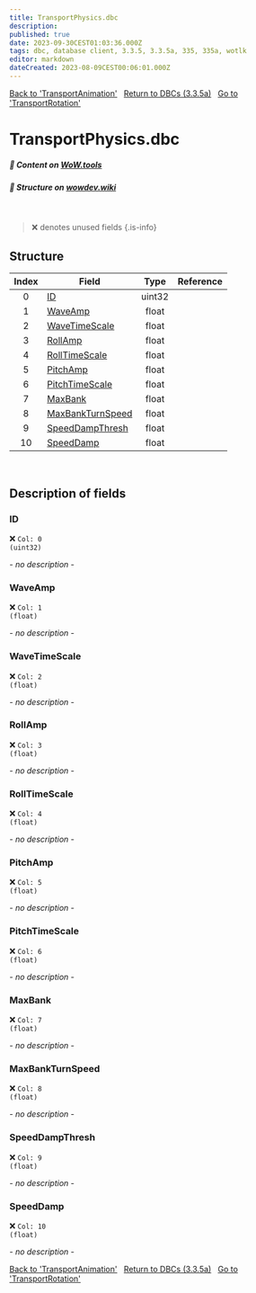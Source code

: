 ```yaml
---
title: TransportPhysics.dbc
description:
published: true
date: 2023-09-30CEST01:03:36.000Z
tags: dbc, database client, 3.3.5, 3.3.5a, 335, 335a, wotlk
editor: markdown
dateCreated: 2023-08-09CEST00:06:01.000Z
---
```

<a href="https://trinitycore.info/files/DBC/335/transportanimation" class="mt-5 v-btn v-btn--depressed v-btn--flat v-btn--outlined theme--light v-size--default darkblue--text text--lighten-3"><span class="v-btn__content"><i aria-hidden="true" class="v-icon notranslate v-icon--left mdi mdi-arrow-left theme--light"></i><span>Back to 'TransportAnimation'</span></span></a>&nbsp;&nbsp;&nbsp;<a href="https://trinitycore.info/files/DBC/335/home" class="mt-5 v-btn v-btn--depressed v-btn--flat v-btn--outlined theme--light v-size--default darkblue--text text--lighten-3"><span class="v-btn__content"><i aria-hidden="true" class="v-icon notranslate v-icon--left mdi mdi-home-outline theme--light"></i><span>Return to DBCs (3.3.5a)</span></span></a>&nbsp;&nbsp;&nbsp;<a href="https://trinitycore.info/files/DBC/335/transportrotation" class="mt-5 v-btn v-btn--depressed v-btn--flat v-btn--outlined theme--light v-size--default darkblue--text text--lighten-3"><span class="v-btn__content"><span>Go to 'TransportRotation'</span><i aria-hidden="true" class="v-icon notranslate v-icon--right mdi mdi-arrow-right theme--light"></i></span></a>

# TransportPhysics.dbc
##### :open_book: Content on [WoW.tools](https://wow.tools/dbc/?dbc=transportphysics&build=3.3.5.12340)
##### :pencil: Structure on [wowdev.wiki](https://wowdev.wiki/DB/TransportPhysics)
&nbsp;

> :x: denotes unused fields
{.is-info}


## Structure

| Index | Field | Type | Reference |
| :---: | --- | :---: | --- |
| 0 | [ID](#id) | uint32 |  |
| 1 | [WaveAmp](#waveamp) | float |  |
| 2 | [WaveTimeScale](#wavetimescale) | float |  |
| 3 | [RollAmp](#rollamp) | float |  |
| 4 | [RollTimeScale](#rolltimescale) | float |  |
| 5 | [PitchAmp](#pitchamp) | float |  |
| 6 | [PitchTimeScale](#pitchtimescale) | float |  |
| 7 | [MaxBank](#maxbank) | float |  |
| 8 | [MaxBankTurnSpeed](#maxbankturnspeed) | float |  |
| 9 | [SpeedDampThresh](#speeddampthresh) | float |  |
| 10 | [SpeedDamp](#speeddamp) | float |  |
&nbsp;
## Description of fields

### ID
:x: <code>Col: 0 (uint32)</code>

*- no description -*
&nbsp;

### WaveAmp
:x: <code>Col: 1 (float)</code>

*- no description -*
&nbsp;

### WaveTimeScale
:x: <code>Col: 2 (float)</code>

*- no description -*
&nbsp;

### RollAmp
:x: <code>Col: 3 (float)</code>

*- no description -*
&nbsp;

### RollTimeScale
:x: <code>Col: 4 (float)</code>

*- no description -*
&nbsp;

### PitchAmp
:x: <code>Col: 5 (float)</code>

*- no description -*
&nbsp;

### PitchTimeScale
:x: <code>Col: 6 (float)</code>

*- no description -*
&nbsp;

### MaxBank
:x: <code>Col: 7 (float)</code>

*- no description -*
&nbsp;

### MaxBankTurnSpeed
:x: <code>Col: 8 (float)</code>

*- no description -*
&nbsp;

### SpeedDampThresh
:x: <code>Col: 9 (float)</code>

*- no description -*
&nbsp;

### SpeedDamp
:x: <code>Col: 10 (float)</code>

*- no description -*
&nbsp;

<a href="https://trinitycore.info/files/DBC/335/transportanimation" class="mt-5 v-btn v-btn--depressed v-btn--flat v-btn--outlined theme--light v-size--default darkblue--text text--lighten-3"><span class="v-btn__content"><i aria-hidden="true" class="v-icon notranslate v-icon--left mdi mdi-arrow-left theme--light"></i><span>Back to 'TransportAnimation'</span></span></a>&nbsp;&nbsp;&nbsp;<a href="https://trinitycore.info/files/DBC/335/home" class="mt-5 v-btn v-btn--depressed v-btn--flat v-btn--outlined theme--light v-size--default darkblue--text text--lighten-3"><span class="v-btn__content"><i aria-hidden="true" class="v-icon notranslate v-icon--left mdi mdi-home-outline theme--light"></i><span>Return to DBCs (3.3.5a)</span></span></a>&nbsp;&nbsp;&nbsp;<a href="https://trinitycore.info/files/DBC/335/transportrotation" class="mt-5 v-btn v-btn--depressed v-btn--flat v-btn--outlined theme--light v-size--default darkblue--text text--lighten-3"><span class="v-btn__content"><span>Go to 'TransportRotation'</span><i aria-hidden="true" class="v-icon notranslate v-icon--right mdi mdi-arrow-right theme--light"></i></span></a>
